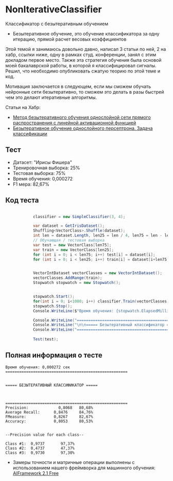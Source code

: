 # NonIterativeClassifier
Классификатор с безытеративным обучением

* Безытеративное обучение, это обучение классификатора за одну итерацию, прямой расчет весовых коэффициентов

Этой темой я занимаюсь довольно давно, написал 3 статьи по ней, 2 на хабр, ссылки ниже, одну в рамках студ. конференции, занял с этим докладом первое место. Также эта стратегия обучения была основой моей бакалаврской работы, в которой я классифицировал сигналы. Решил, что необходимо опубликовать сжатую теорию по этой теме и код. 

Мотивация заключается в следующем, если мы сможем обучать нейронные сети безытеративно, то сможем это делать в разы быстрей чем это делают итеративные алгоритмы. 

Статьи на Хабр: 
 * [Метод безытеративного обучения однослойной сети прямого распространения с линейной активационной функцией](https://habr.com/ru/post/332936)
 * [Безытеративное обучение однослойного персептрона. Задача классификации](https://habr.com/ru/post/333382)


## Тест

* Датасет: "Ирисы Фишера"
* Тренировочная выборка: 25%
* Тестовая выборка: 75%
* Время обучения: 0,000272
* F1 мера: 82,67%

## Код теста

```c#

            classifier = new SimpleClassifier(3, 4);

            var dataset = GetIrisDataset();
            Shuffling<VectorClass>.Shuffle(dataset);
            int len = dataset.Length, len25 = len / 4, len75 = len - len25;
            // Обучающая / тестовая выборка
            var test = new VectorClass[len75];
            var train = new VectorClass[len25];
            for (int i = 0; i < len75; i++) test[i] = dataset[i];
            for (int i = 0; i < len25; i++) train[i] = dataset[i+len75];


            VectorIntDataset vectorClasses = new VectorIntDataset();
            vectorClasses.AddRange(train);
            Stopwatch stopwatch = new Stopwatch();


            stopwatch.Start();
            for(int i = 0; i<1000; i++) classifier.Train(vectorClasses);
            stopwatch.Stop();
            Console.WriteLine($"Время обучения: {stopwatch.ElapsedMilliseconds /(1000.0* 1000.0)} сек");

            Console.WriteLine("=====================================================".ToUpper());
            Console.WriteLine("\n\n===== Безытеративный классификатор ===== \n\n\n".ToUpper());
            Console.WriteLine("=====================================================".ToUpper());
            
            Test(test);
```

## Полная информация о тесте

``` 
Время обучения: 0,000272 сек
=====================================================


===== БЕЗЫТЕРАТИВНЫЙ КЛАССИФИКАТОР =====



=====================================================
Precision:             0,8068   80,68%
Average Recall:      0,8476     84,76%
FMeasure:            0,8267     82,67%
Accuracy:            0,8053     80,53%


--Precision value for each class--

Class #1:  0,9737       97,37%
Class #2:  0,4737       47,37%
Class #3:  0,9730       97,30%

```

* Замеры точности и матричные операции выполнены с использованием нашего фреймворка для машинного обучения: [AIFramework 2.1 Free](https://github.com/AIFramework/AI_Free) 
